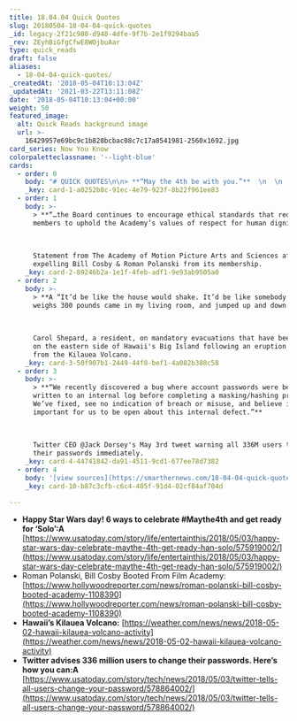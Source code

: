 ```yaml
---
title: 18.04.04 Quick Quotes
slug: 20180504-18-04-04-quick-quotes
_id: legacy-2f21c980-d948-4dfe-9f7b-2e1f9294baa5
_rev: ZEyhBiGfgCfwE8WOjbuAar
type: quick_reads
draft: false
aliases:
  - 18-04-04-quick-quotes/
_createdAt: '2018-05-04T10:13:04Z'
_updatedAt: '2021-03-22T13:11:08Z'
date: '2018-05-04T10:13:04+00:00'
weight: 50
featured_image:
  alt: Quick Reads background image
  url: >-
    16429957e69bc9c1b828bcbac08c7c17a8541981-2560x1692.jpg
card_series: Now You Know
colorpaletteclassname: '--light-blue'
cards:
  - order: 0
    body: "# QUICK QUOTES\n\n> **“May the 4th be with you.”**  \n  \n  \n  \nFans celebrate Star Wars day with a clever play on the iconic: May the Force be with you. ...Or if you're from the Dark Side you may chose to celebrate tomorrow, Revenge of the Fifth in honor of Star Wars: Episode III a\x13 Revenge of the Sith & all the evil Sith Lords."
    _key: card-1-a0252b8c-91ec-4e79-923f-8b22f961ee83
  - order: 1
    body: >-
      > **“…the Board continues to encourage ethical standards that require
      members to uphold the Academy’s values of respect for human dignity”**  
        
        
        
      Statement from The Academy of Motion Picture Arts and Sciences after
      expelling Bill Cosby & Roman Polanski from its membership.
    _key: card-2-89246b2a-1e1f-4feb-adf1-9e93ab9505a0
  - order: 2
    body: >-
      > **A “It’d be like the house would shake. It’d be like somebody that
      weighs 300 pounds came in my living room, and jumped up and down.”**  
        
        
        
      Carol Shepard, a resident, on mandatory evacuations that have been ordered
      on the eastern side of Hawaii's Big Island following an eruption of lava
      from the Kilauea Volcano.
    _key: card-3-50f907b1-2449-44f0-bef1-4a082b388c58
  - order: 3
    body: >-
      > **“We recently discovered a bug where account passwords were being
      written to an internal log before completing a masking/hashing process.
      We’ve fixed, see no indication of breach or misuse, and believe it’s
      important for us to be open about this internal defect.”**  
        
        
        
      Twitter CEO @Jack Dorsey's May 3rd tweet warning all 336M users to change
      their passwords immediately.
    _key: card-4-44741842-da91-4511-9cd1-677ee78d7382
  - order: 4
    body: '[view sources](https://smarthernews.com/18-04-04-quick-quotes/)'
    _key: card-10-b87c3cfb-c6c4-405f-91d4-02cf84af704d

---
```

* **Happy Star Wars day! 6 ways to celebrate #Maythe4th and get ready for ‘Solo’:A** [https://www.usatoday.com/story/life/entertainthis/2018/05/03/happy-star-wars-day-celebrate-maythe-4th-get-ready-han-solo/575919002/](https://www.usatoday.com/story/life/entertainthis/2018/05/03/happy-star-wars-day-celebrate-maythe-4th-get-ready-han-solo/575919002/)
* Roman Polanski, Bill Cosby Booted From Film Academy:  
[https://www.hollywoodreporter.com/news/roman-polanski-bill-cosby-booted-academy-1108390](https://www.hollywoodreporter.com/news/roman-polanski-bill-cosby-booted-academy-1108390)
* **Hawaii’s Kilauea Volcano:** [https://weather.com/news/news/2018-05-02-hawaii-kilauea-volcano-activity](https://weather.com/news/news/2018-05-02-hawaii-kilauea-volcano-activity)
* **Twitter advises 336 million users to change their passwords. Here’s how you can:A** [https://www.usatoday.com/story/tech/news/2018/05/03/twitter-tells-all-users-change-your-password/578864002/](https://www.usatoday.com/story/tech/news/2018/05/03/twitter-tells-all-users-change-your-password/578864002/)